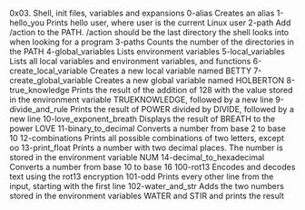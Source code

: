 0x03. Shell, init files, variables and expansions
0-alias	Creates an alias
1-hello_you	Prints hello user, where user is the current Linux user
2-path	Add /action to the PATH. /action should be the last directory the shell looks into when looking for a program
3-paths	Counts the number of the directories in the PATH
4-global_variables	Lists environment variables
5-local_variables	Lists all local variables and environment variables, and functions
6-create_local_variable	Creates a new local variable named BETTY
7-create_global_variable	Creates a new global variable named HOLBERTON
8-true_knowledge	Prints the result of the addition of 128 with the value stored in the environment variable TRUEKNOWLEDGE, followed by a new line
9-divide_and_rule	Prints the result of POWER divided by DIVIDE, followed by a new line
10-love_exponent_breath	Displays the result of BREATH to the power LOVE
11-binary_to_decimal	Converts a number from base 2 to base 10
12-combinations	Prints all possible combinations of two letters, except oo
13-print_float	Prints a number with two decimal places. The number is stored in the environment variable NUM
14-decimal_to_hexadecimal	Converts a number from base 10 to base 16
100-rot13	Encodes and decodes text using the rot13 encryption
101-odd	Prints every other line from the input, starting with the first line
102-water_and_str	Adds the two numbers stored in the environment variables WATER and STIR and prints the result
